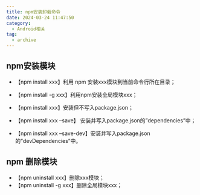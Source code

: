 ```yaml
---
title: npm安装卸载命令
date: 2024-03-24 11:47:50
category:
  - Android相关
tag:
  - archive
---
```

## npm安装模块

*   【npm install xxx】利用 npm 安装xxx模块到当前命令行所在目录；
*   【npm install -g xxx】利用npm安装全局模块xxx；

*   【npm install xxx】安装但不写入package.json；
*   【npm install xxx –save】 安装并写入package.json的”dependencies”中；
*   【npm install xxx –save-dev】安装并写入package.json的”devDependencies”中。

## npm 删除模块

* 【npm uninstall xxx】删除xxx模块； 
* 【npm uninstall -g xxx】删除全局模块xxx；
